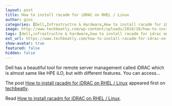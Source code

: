 ```yaml
---
layout: post
title: How to install racadm for iDRAC on RHEL / Linux
author: gini
categories: [Dell,Infrastructre & Hardware,How to install racadm for iDrac on RHEL / Linux,]
image: http://www.techbeatly.com/wp-content/uploads/2018/10/how-to-install-racadm-for-idrac-on-rhel-linux-cover.png
tags: [dell,infrastructre & hardware,how to install racadm for idrac on rhel / linux,racadm,]
ext_url: https://www.techbeatly.com/how-to-install-racadm-for-idrac-on-rhel-linux/
show-avatar: true
featured: false
hidden: false
---
```


<p>Dell has a beautiful tool for remote server management called iDRAC which is almost same like HPE iLO, but with different features. You can access&#46;&#46;&#46;</p>
<p>The post <a href="https://www.techbeatly.com/how-to-install-racadm-for-idrac-on-rhel-linux/">How to install racadm for iDRAC on RHEL / Linux</a> appeared first on <a href="https://www.techbeatly.com">techbeatly</a>.</p>

Read [How to install racadm for iDRAC on RHEL / Linux](https://www.techbeatly.com/how-to-install-racadm-for-idrac-on-rhel-linux/).